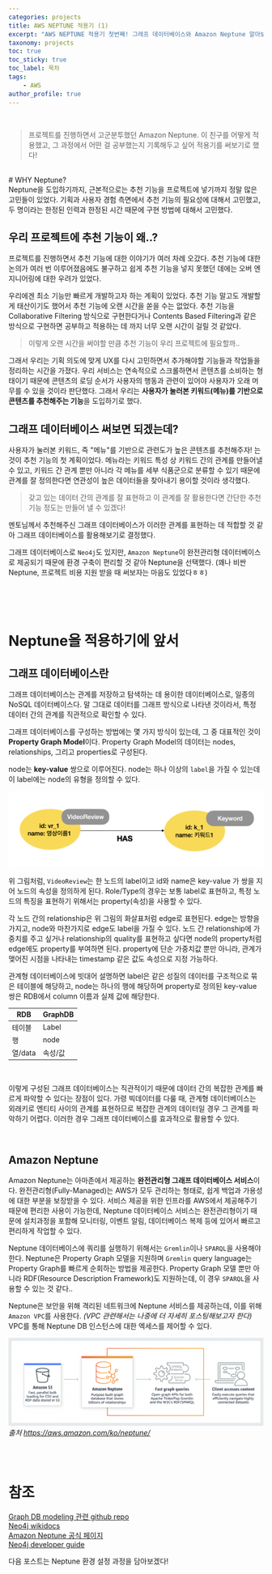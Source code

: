 ```yaml
---
categories: projects
title: AWS NEPTUNE 적용기 (1)
excerpt: "AWS NEPTUNE 적용기 첫번째! 그래프 데이터베이스와 Amazon Neptune 알아보기"
taxonomy: projects
toc: true
toc_sticky: true
toc_label: 목차
tags:
    - AWS
author_profile: true
---
```

<br>

>프로젝트를 진행하면서 고군분투했던 Amazon Neptune. 이 친구를 어떻게 적용했고, 그 과정에서 어떤 걸 공부했는지 기록해두고 싶어 적용기를 써보기로 했다!

<br>
# WHY Neptune?
<br>
Neptune을 도입하기까지, 근본적으로는 추천 기능을 프로젝트에 넣기까지 정말 많은 고민들이 있었다. 기획과 사용자 경험 측면에서 추천 기능의 필요성에 대해서 고민했고, 두 명이라는 한정된 인력과 한정된 시간 때문에 구현 방법에 대해서 고민했다. 

## 우리 프로젝트에 추천 기능이 왜..?

프로젝트를 진행하면서 추천 기능에 대한 이야기가 여러 차례 오갔다. 추천 기능에 대한 논의가 여러 번 이루어졌음에도 불구하고 쉽게 추천 기능을 넣지 못했던 데에는 오버 엔지니어링에 대한 우려가 있었다.  

우리에겐 최소 기능만 빠르게 개발하고자 하는 계획이 있었다. 추천 기능 말고도 개발할 게 태산이기도 했어서 추천 기능에 오랜 시간을 쏟을 수는 없었다. 추천 기능을 Collaborative Filtering 방식으로 구현한다거나 Contents Based Filtering과 같은 방식으로 구현하면 공부하고 적용하는 데 까지 너무 오랜 시간이 걸릴 것 같았다.  

> 이렇게 오랜 시간을 써야할 만큼 추천 기능이 우리 프로젝트에 필요할까..

그래서 우리는 기획 의도에 맞게 UX를 다시 고민하면서 추가해야할 기능들과 작업들을 정리하는 시간을 가졌다. 우리 서비스는 연속적으로 스크롤하면서 콘텐츠를 소비하는 형태이기 때문에 콘텐츠의 로딩 순서가 사용자의 행동과 관련이 있어야 사용자가 오래 머무를 수 있을 것이라 판단했다. 그래서 우리는 **사용자가 눌러본 키워드(메뉴)를 기반으로 콘텐츠를 추천해주는 기능**을 도입하기로 했다.  

## 그래프 데이터베이스 써보면 되겠는데?

사용자가 눌러본 키워드, 즉 "메뉴"를 기반으로 관련도가 높은 콘텐츠를 추천해주자! 는 것이 추천 기능의 첫 계획이었다. 메뉴라는 키워드 특성 상 키워드 간의 관계를 만들어낼 수 있고, 키워드 간 관계 뿐만 아니라 각 메뉴를 세부 식품군으로 분류할 수 있기 때문에 관계를 잘 정의한다면 연관성이 높은 데이터들을 찾아내기 용이할 것이라 생각했다.   

> 갖고 있는 데이터 간의 관계를 잘 표현하고 이 관계를 잘 활용한다면 간단한 추천 기능 정도는 만들어 낼 수 있겠다!

멘토님께서 추천해주신 그래프 데이터베이스가 이러한 관계를 표현하는 데 적합할 것 같아 그래프 데이터베이스를 활용해보기로 결정했다.

그래프 데이터베이스로 `Neo4j`도 있지만, `Amazon Neptune`이 완전관리형 데이터베이스로 제공되기 때문에 환경 구축이 편리할 것 같아 Neptune을 선택했다. (꽤나 비싼 Neptune, 프로젝트 비용 지원 받을 때 써보자는 마음도 있었다ㅎㅎ)

<br><br><br>

# Neptune을 적용하기에 앞서

## 그래프 데이터베이스란

그래프 데이터베이스는 관계를 저장하고 탐색하는 데 용이한 데이터베이스로, 일종의 NoSQL 데이터베이스다. 말 그대로 데이터를 그래프 방식으로 나타낸 것이라서, 특정 데이터 간의 관계를 직관적으로 확인할 수 있다.


그래프 데이터베이스를 구성하는 방법에는 몇 가지 방식이 있는데, 그 중 대표적인 것이 **Property Graph Model**이다. Property Graph Model의 데이터는 nodes, relationships, 그리고 properties로 구성된다.

node는 **key-value** 쌍으로 이루어진다. node는 하나 이상의 `label`을 가질 수 있는데 이 label에는 node의 유형을 정의할 수 있다.

![그래프 데이터베이스 node/label](/assets/images/aws-neptune/graphdb1.png)


위 그림처럼, `VideoReview`는 한 노드의 label이고 id와 name은 key-value 가 쌍을 지어 노드의 속성을 정의하게 된다. Role/Type의 경우는 보통 label로 표현하고, 특정 노드의 특징을 표현하기 위해서는 property(속성)을 사용할 수 있다. 


각 노드 간의 relationship은 위 그림의 화살표처럼 edge로 표현된다. edge는 방향을 가지고, node와 마찬가지로 edge도 label을 가질 수 있다. 노드 간 relationship에 가중치를 주고 싶거나 relationship의 quality를 표현하고 싶다면 node의 property처럼 edge에도 property를 부여하면 된다. property에 단순 가중치값 뿐만 아니라, 관계가 맺어진 시점을 나타내는 timestamp 같은 값도 속성으로 지정 가능하다.


관계형 데이터베이스에 빗대어 설명하면 label은 같은 성질의 데이터를 구조적으로 묶은 테이블에 해당하고, node는 하나의 행에 해당하며 property로 정의된 key-value 쌍은 RDB에서 column 이름과 실제 값에 해당한다.

| RDB    | GraphDB |
|--------|---------|
| 테이블   | Label  |
| 행      | node   |
| 열/data | 속성/값  |

<br>

이렇게 구성된 그래프 데이터베이스는 직관적이기 때문에 데이터 간의 복잡한 관계를 빠르게 파악할 수 있다는 장점이 있다. 가령 빅데이터를 다룰 때, 관계형 데이터베이스는 외래키로 엔티티 사이의 관계를 표현하므로 복잡한 관계의 데이터일 경우 그 관계를 파악하기 어렵다. 이러한 경우 그래프 데이터베이스를 효과적으로 활용할 수 있다. 

<br>

## Amazon Neptune


Amazon Neptune는 아마존에서 제공하는 **완전관리형 그래프 데이터베이스 서비스**이다. 완전관리형(Fully-Managed)는 AWS가 모두 관리하는 형태로, 쉽게 백업과 가용성에 대한 부분을 보장받을 수 있다. 서비스 제공을 위한 인프라를 AWS에서 제공해주기 때문에 편리한 사용이 가능한데, Neptune 데이터베이스 서비스는 완전관리형이기 때문에 설치과정을 포함해 모니터링, 이벤트 알림, 데이터베이스 복제 등에 있어서 빠르고 편리하게 작업할 수 있다.

Neptune 데이터베이스에 쿼리를 실행하기 위해서는 `Gremlin`이나 `SPARQL`을 사용해야 한다. Neptune은 Property Graph 모델을 지원하며 `Gremlin` query language는 Property Graph를 빠르게 순회하는 방법을 제공한다. Property Graph 모델 뿐만 아니라 RDF(Resource Description Framework)도 지원하는데, 이 경우 `SPARQL`을 사용할 수 있는 것 같다..

Neptune은 보안을 위해 격리된 네트워크에 Neptune 서비스를 제공하는데, 이를 위해 `Amazon VPC`를 사용한다. *(VPC 관련해서는 나중에 더 자세히 포스팅해보고자 한다)* VPC를 통해 Neptune DB 인스턴스에 대한 엑세스를 제어할 수 있다.

![amazon neptune 작동 방식](/assets/images/aws-neptune/neptune.png)
*출처 https://aws.amazon.com/ko/neptune/*

<br><br>


# 참조
[Graph DB modeling 관련 github repo](https://github.com/aws-samples/aws-dbs-refarch-graph/tree/master/src/graph-data-modelling)  
[Neo4j wikidocs](https://wikidocs.net/50716)   
[Amazon Neptune 공식 페이지](https://aws.amazon.com/ko/neptune/)  
[Neo4j developer guide](https://neo4j.com/developer/graph-database/)


다음 포스트는 Neptune 환경 설정 과정을 담아보겠다!
